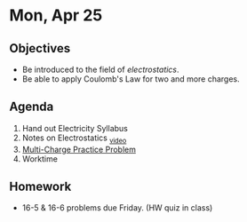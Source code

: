 Mon, Apr 25
=========      
  
Objectives    
------------    
- Be introduced to the field of *electrostatics*.
- Be able to apply Coulomb's Law for two and more charges.
   
Agenda      
---------      
1. Hand out Electricity Syllabus
2. Notes on Electrostatics <sub>[video](https://youtu.be/4KtF5YnpK6c)</sub>
3. [Multi-Charge Practice Problem](https://avon.schoology.com/course/5138386920/materials/gp/5527388524)
4. Worktime

  
Homework    
-------------      
  
- 16-5 & 16-6 problems due Friday. (HW quiz in class)
<!--stackedit_data:
eyJoaXN0b3J5IjpbLTE0NDI3OTQyNzEsLTMzMjU5NDExNSwtNj
I1NjM3NzY1LDIyMDM2NTA1MCwxMDIzNzY4MzIxLC0xODkyMDA1
MTg3LDkzNDQ0MDY5Miw5ODQxODU5MzUsLTQxNzE0MDg5NCwtMT
I1NTA4MTM2NiwtODMyNDgwNDE2LC0xNjg4NjAyOTI3LC0zMjMx
ODM4ODMsLTUxMTM3NDk5OCwtODQ0MTg5NjAyLC0xMzYyODQxMT
M4LDEwNDgxMTk4MzUsOTAxODU3NDQsLTE1ODAwODM1ODksMTMx
MTc3MDkyN119
-->